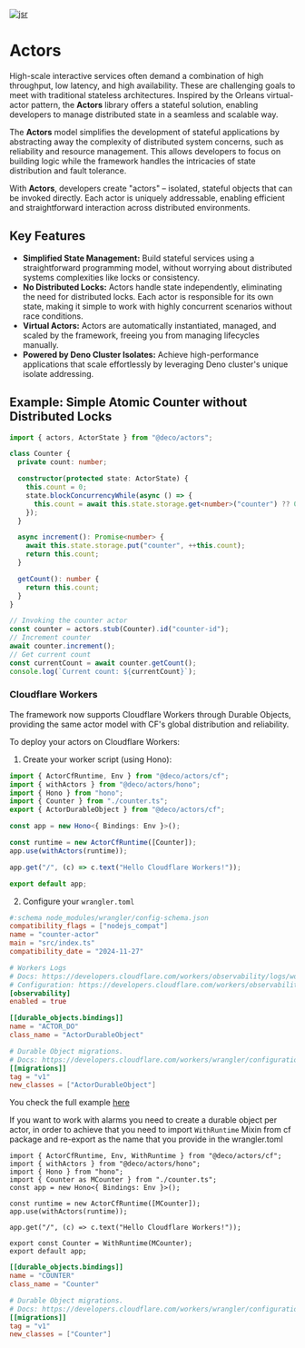 <a href="https://jsr.io/@deco/actors" target="_blank"><img alt="jsr" src="https://jsr.io/badges/@deco/actors" /></a>

# Actors

High-scale interactive services often demand a combination of high throughput,
low latency, and high availability. These are challenging goals to meet with
traditional stateless architectures. Inspired by the Orleans virtual-actor
pattern, the **Actors** library offers a stateful solution, enabling developers
to manage distributed state in a seamless and scalable way.

The **Actors** model simplifies the development of stateful applications by
abstracting away the complexity of distributed system concerns, such as
reliability and resource management. This allows developers to focus on building
logic while the framework handles the intricacies of state distribution and
fault tolerance.

With **Actors**, developers create "actors" – isolated, stateful objects that
can be invoked directly. Each actor is uniquely addressable, enabling efficient
and straightforward interaction across distributed environments.

## Key Features

- **Simplified State Management:** Build stateful services using a
  straightforward programming model, without worrying about distributed systems
  complexities like locks or consistency.
- **No Distributed Locks:** Actors handle state independently, eliminating the
  need for distributed locks. Each actor is responsible for its own state,
  making it simple to work with highly concurrent scenarios without race
  conditions.
- **Virtual Actors:** Actors are automatically instantiated, managed, and scaled
  by the framework, freeing you from managing lifecycles manually.
- **Powered by Deno Cluster Isolates:** Achieve high-performance applications
  that scale effortlessly by leveraging Deno cluster's unique isolate
  addressing.

## Example: Simple Atomic Counter without Distributed Locks

```typescript
import { actors, ActorState } from "@deco/actors";

class Counter {
  private count: number;

  constructor(protected state: ActorState) {
    this.count = 0;
    state.blockConcurrencyWhile(async () => {
      this.count = await this.state.storage.get<number>("counter") ?? 0;
    });
  }

  async increment(): Promise<number> {
    await this.state.storage.put("counter", ++this.count);
    return this.count;
  }

  getCount(): number {
    return this.count;
  }
}

// Invoking the counter actor
const counter = actors.stub(Counter).id("counter-id");
// Increment counter
await counter.increment();
// Get current count
const currentCount = await counter.getCount();
console.log(`Current count: ${currentCount}`);
```

### Cloudflare Workers

The framework now supports Cloudflare Workers through Durable Objects, providing
the same actor model with CF's global distribution and reliability.

To deploy your actors on Cloudflare Workers:

1. Create your worker script (using Hono):

```typescript
import { ActorCfRuntime, Env } from "@deco/actors/cf";
import { withActors } from "@deco/actors/hono";
import { Hono } from "hono";
import { Counter } from "./counter.ts";
export { ActorDurableObject } from "@deco/actors/cf";

const app = new Hono<{ Bindings: Env }>();

const runtime = new ActorCfRuntime([Counter]);
app.use(withActors(runtime));

app.get("/", (c) => c.text("Hello Cloudflare Workers!"));

export default app;
```

2. Configure your `wrangler.toml`

```toml
#:schema node_modules/wrangler/config-schema.json
compatibility_flags = ["nodejs_compat"]
name = "counter-actor"
main = "src/index.ts"
compatibility_date = "2024-11-27"

# Workers Logs
# Docs: https://developers.cloudflare.com/workers/observability/logs/workers-logs/
# Configuration: https://developers.cloudflare.com/workers/observability/logs/workers-logs/#enable-workers-logs
[observability]
enabled = true

[[durable_objects.bindings]]
name = "ACTOR_DO"
class_name = "ActorDurableObject"

# Durable Object migrations.
# Docs: https://developers.cloudflare.com/workers/wrangler/configuration/#migrations
[[migrations]]
tag = "v1"
new_classes = ["ActorDurableObject"]
```

You check the full example [here](./examples/cf/)

If you want to work with alarms you need to create a durable object per actor,
in order to achieve that you need to import `WithRuntime` Mixin from cf package
and re-export as the name that you provide in the wrangler.toml

```tsx
import { ActorCfRuntime, Env, WithRuntime } from "@deco/actors/cf";
import { withActors } from "@deco/actors/hono";
import { Hono } from "hono";
import { Counter as MCounter } from "./counter.ts";
const app = new Hono<{ Bindings: Env }>();

const runtime = new ActorCfRuntime([MCounter]);
app.use(withActors(runtime));

app.get("/", (c) => c.text("Hello Cloudflare Workers!"));

export const Counter = WithRuntime(MCounter);
export default app;
```

```toml
[[durable_objects.bindings]]
name = "COUNTER"
class_name = "Counter"

# Durable Object migrations.
# Docs: https://developers.cloudflare.com/workers/wrangler/configuration/#migrations
[[migrations]]
tag = "v1"
new_classes = ["Counter"]
```
